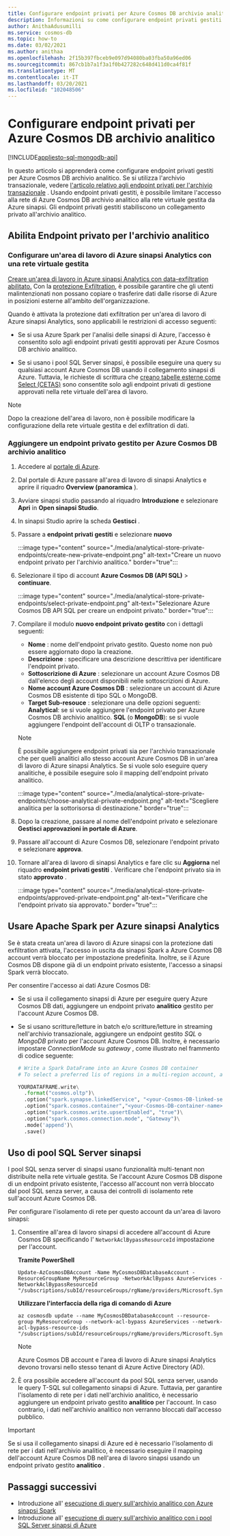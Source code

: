 ```yaml
---
title: Configurare endpoint privati per Azure Cosmos DB archivio analitico.
description: Informazioni su come configurare endpoint privati gestiti per Azure Cosmos DB archivio analitico per limitare l'accesso alla rete.
author: AnithaAdusumilli
ms.service: cosmos-db
ms.topic: how-to
ms.date: 03/02/2021
ms.author: anithaa
ms.openlocfilehash: 2f15b397fbceb9e097d94080ba03fba50a96ed06
ms.sourcegitcommit: 867cb1b7a1f3a1f0b427282c648d411d0ca4f81f
ms.translationtype: MT
ms.contentlocale: it-IT
ms.lasthandoff: 03/20/2021
ms.locfileid: "102048506"
---
```

# <a name="configure-private-endpoints-for-azure-cosmos-db-analytical-store"></a>Configurare endpoint privati per Azure Cosmos DB archivio analitico
[!INCLUDE[appliesto-sql-mongodb-api](includes/appliesto-sql-mongodb-api.md)]

In questo articolo si apprenderà come configurare endpoint privati gestiti per Azure Cosmos DB archivio analitico. Se si utilizza l'archivio transazionale, vedere [l'articolo relativo agli endpoint privati per l'archivio transazionale](how-to-configure-private-endpoints.md) . Usando endpoint privati gestiti, è possibile limitare l'accesso alla rete di Azure Cosmos DB archivio analitico alla rete virtuale gestita da Azure sinapsi. Gli endpoint privati gestiti stabiliscono un collegamento privato all'archivio analitico.

## <a name="enable-private-endpoint-for-the-analytical-store"></a>Abilita Endpoint privato per l'archivio analitico

### <a name="set-up-an-azure-synapse-analytics-workspace-with-a-managed-virtual-network"></a>Configurare un'area di lavoro di Azure sinapsi Analytics con una rete virtuale gestita

[Creare un'area di lavoro in Azure sinapsi Analytics con data-exfiltration abilitato.](../synapse-analytics/security/how-to-create-a-workspace-with-data-exfiltration-protection.md) Con la [protezione Exfiltration](../synapse-analytics/security/workspace-data-exfiltration-protection.md), è possibile garantire che gli utenti malintenzionati non possano copiare o trasferire dati dalle risorse di Azure in posizioni esterne all'ambito dell'organizzazione.

Quando è attivata la protezione dati exfiltration per un'area di lavoro di Azure sinapsi Analytics, sono applicabili le restrizioni di accesso seguenti:

* Se si usa Azure Spark per l'analisi delle sinapsi di Azure, l'accesso è consentito solo agli endpoint privati gestiti approvati per Azure Cosmos DB archivio analitico.

* Se si usano i pool SQL Server sinapsi, è possibile eseguire una query su qualsiasi account Azure Cosmos DB usando il collegamento sinapsi di Azure. Tuttavia, le richieste di scrittura che [creano tabelle esterne come Select (CETAS)](../synapse-analytics/sql/develop-tables-cetas.md) sono consentite solo agli endpoint privati di gestione approvati nella rete virtuale dell'area di lavoro.

> [!NOTE]
> Dopo la creazione dell'area di lavoro, non è possibile modificare la configurazione della rete virtuale gestita e del exfiltration di dati.

### <a name="add-a-managed-private-endpoint-for-azure-cosmos-db-analytical-store"></a>Aggiungere un endpoint privato gestito per Azure Cosmos DB archivio analitico

1. Accedere al [portale di Azure](https://portal.azure.com/).

1. Dal portale di Azure passare all'area di lavoro di sinapsi Analytics e aprire il riquadro **Overview (panoramica** ).

1. Avviare sinapsi studio passando al riquadro **Introduzione** e selezionare **Apri** in **Open sinapsi Studio**.

1. In sinapsi Studio aprire la scheda **Gestisci** .

1. Passare a **endpoint privati gestiti** e selezionare **nuovo**

   :::image type="content" source="./media/analytical-store-private-endpoints/create-new-private-endpoint.png" alt-text="Creare un nuovo endpoint privato per l'archivio analitico." border="true":::

1. Selezionare il tipo di account **Azure Cosmos DB (API SQL)** > **continuare**.

   :::image type="content" source="./media/analytical-store-private-endpoints/select-private-endpoint.png" alt-text="Selezionare Azure Cosmos DB API SQL per creare un endpoint privato." border="true":::

1. Compilare il modulo **nuovo endpoint privato gestito** con i dettagli seguenti:

   * **Nome** : nome dell'endpoint privato gestito. Questo nome non può essere aggiornato dopo la creazione.
   * **Descrizione** : specificare una descrizione descrittiva per identificare l'endpoint privato.
   * **Sottoscrizione di Azure** : selezionare un account Azure Cosmos DB dall'elenco degli account disponibili nelle sottoscrizioni di Azure.
   * **Nome account Azure Cosmos DB** : selezionare un account di Azure Cosmos DB esistente di tipo SQL o MongoDB.
   * **Target Sub-resouce** : selezionare una delle opzioni seguenti: **Analytical**: se si vuole aggiungere l'endpoint privato per Azure Cosmos DB archivio analitico.
     **SQL** (o **MongoDB**): se si vuole aggiungere l'endpoint dell'account di OLTP o transazionale.

   > [!NOTE]
   > È possibile aggiungere endpoint privati sia per l'archivio transazionale che per quelli analitici allo stesso account Azure Cosmos DB in un'area di lavoro di Azure sinapsi Analytics. Se si vuole solo eseguire query analitiche, è possibile eseguire solo il mapping dell'endpoint privato analitico.

   :::image type="content" source="./media/analytical-store-private-endpoints/choose-analytical-private-endpoint.png" alt-text="Scegliere analitica per la sottorisorsa di destinazione." border="true":::

1. Dopo la creazione, passare al nome dell'endpoint privato e selezionare **Gestisci approvazioni in portale di Azure**.

1. Passare all'account di Azure Cosmos DB, selezionare l'endpoint privato e selezionare **approva**.

1. Tornare all'area di lavoro di sinapsi Analytics e fare clic su **Aggiorna** nel riquadro **endpoint privati gestiti** . Verificare che l'endpoint privato sia in stato **approvato** .

   :::image type="content" source="./media/analytical-store-private-endpoints/approved-private-endpoint.png" alt-text="Verificare che l'endpoint privato sia approvato." border="true":::

## <a name="use-apache-spark-for-azure-synapse-analytics"></a>Usare Apache Spark per Azure sinapsi Analytics

Se è stata creata un'area di lavoro di Azure sinapsi con la protezione dati exfiltration attivata, l'accesso in uscita da sinapsi Spark a Azure Cosmos DB account verrà bloccato per impostazione predefinita. Inoltre, se il Azure Cosmos DB dispone già di un endpoint privato esistente, l'accesso a sinapsi Spark verrà bloccato.

Per consentire l'accesso ai dati Azure Cosmos DB:

* Se si usa il collegamento sinapsi di Azure per eseguire query Azure Cosmos DB dati, aggiungere un endpoint privato **analitico** gestito per l'account Azure Cosmos DB.

* Se si usano scritture/letture in batch e/o scritture/letture in streaming nell'archivio transazionale, aggiungere un endpoint gestito *SQL* o *MongoDB* privato per l'account Azure Cosmos DB. Inoltre, è necessario impostare *ConnectionMode* su *gateway* , come illustrato nel frammento di codice seguente:

  ```python
  # Write a Spark DataFrame into an Azure Cosmos DB container
  # To select a preferred lis of regions in a multi-region account, add .option("spark.cosmos.preferredRegions", "<Region1>, <Region2>")
  
  YOURDATAFRAME.write\
    .format("cosmos.oltp")\
    .option("spark.synapse.linkedService", "<your-Cosmos-DB-linked-service-name>")\
    .option("spark.cosmos.container","<your-Cosmos-DB-container-name>")\
    .option("spark.cosmos.write.upsertEnabled", "true")\
    .option("spark.cosmos.connection.mode", "Gateway")\
    .mode('append')\
    .save()
  
  ```

## <a name="using-synapse-serverless-sql-pools"></a>Uso di pool SQL Server sinapsi

I pool SQL senza server di sinapsi usano funzionalità multi-tenant non distribuite nella rete virtuale gestita. Se l'account Azure Cosmos DB dispone di un endpoint privato esistente, l'accesso all'account non verrà bloccato dal pool SQL senza server, a causa dei controlli di isolamento rete sull'account Azure Cosmos DB.

Per configurare l'isolamento di rete per questo account da un'area di lavoro sinapsi:

1. Consentire all'area di lavoro sinapsi di accedere all'account di Azure Cosmos DB specificando l' `NetworkAclBypassResourceId` impostazione per l'account.

   **Tramite PowerShell**

   ```powershell-interactive
   Update-AzCosmosDBAccount -Name MyCosmosDBDatabaseAccount -ResourceGroupName MyResourceGroup -NetworkAclBypass AzureServices -NetworkAclBypassResourceId "/subscriptions/subId/resourceGroups/rgName/providers/Microsoft.Synapse/workspaces/wsName"
   ```

   **Utilizzare l'interfaccia della riga di comando di Azure**

   ```azurecli-interactive
   az cosmosdb update --name MyCosmosDBDatabaseAccount --resource-group MyResourceGroup --network-acl-bypass AzureServices --network-acl-bypass-resource-ids "/subscriptions/subId/resourceGroups/rgName/providers/Microsoft.Synapse/workspaces/wsName"
   ```

   > [!NOTE]
   > Azure Cosmos DB account e l'area di lavoro di Azure sinapsi Analytics devono trovarsi nello stesso tenant di Azure Active Directory (AD).

2. È ora possibile accedere all'account da pool SQL senza server, usando le query T-SQL sul collegamento sinapsi di Azure. Tuttavia, per garantire l'isolamento di rete per i dati nell'archivio analitico, è necessario aggiungere un endpoint privato gestito **analitico** per l'account. In caso contrario, i dati nell'archivio analitico non verranno bloccati dall'accesso pubblico.

> [!IMPORTANT]
> Se si usa il collegamento sinapsi di Azure ed è necessario l'isolamento di rete per i dati nell'archivio analitico, è necessario eseguire il mapping dell'account Azure Cosmos DB nell'area di lavoro sinapsi usando un endpoint privato gestito **analitico** .

## <a name="next-steps"></a>Passaggi successivi

* Introduzione all' [esecuzione di query sull'archivio analitico con Azure sinapsi Spark](../synapse-analytics/synapse-link/how-to-query-analytical-store-spark.md?toc=/azure/cosmos-db/toc.json&bc=/azure/cosmos-db/breadcrumb/toc.json)
* Introduzione all' [esecuzione di query sull'archivio analitico con i pool SQL Server sinapsi di Azure](../synapse-analytics/sql/query-cosmos-db-analytical-store.md?toc=/azure/cosmos-db/toc.json&bc=/azure/cosmos-db/breadcrumb/toc.json)
